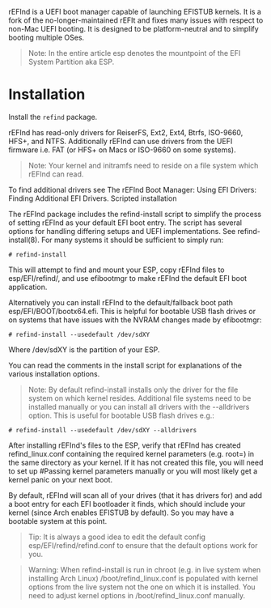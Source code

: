 <!-- TITLE: rEFInd -->
<!-- SUBTITLE: rEFInd as AOSC OS Bootloader -->

rEFInd is a UEFI boot manager capable of launching EFISTUB kernels. It is a fork of the no-longer-maintained rEFIt and fixes many issues with respect to non-Mac UEFI booting. It is designed to be platform-neutral and to simplify booting multiple OSes.

> Note: In the entire article esp denotes the mountpoint of the EFI System Partition aka ESP.

# Installation

Install the `refind` package.

rEFInd has read-only drivers for ReiserFS, Ext2, Ext4, Btrfs, ISO-9660, HFS+, and NTFS. Additionally rEFInd can use drivers from the UEFI firmware i.e. FAT (or HFS+ on Macs or ISO-9660 on some systems).

> Note: Your kernel and initramfs need to reside on a file system which rEFInd can read.

To find additional drivers see The rEFInd Boot Manager: Using EFI Drivers: Finding Additional EFI Drivers.
Scripted installation

The rEFInd package includes the refind-install script to simplify the process of setting rEFInd as your default EFI boot entry. The script has several options for handling differing setups and UEFI implementations. See refind-install(8). For many systems it should be sufficient to simply run:
```
# refind-install
```
This will attempt to find and mount your ESP, copy rEFInd files to esp/EFI/refind/, and use efibootmgr to make rEFInd the default EFI boot application.

Alternatively you can install rEFInd to the default/fallback boot path esp/EFI/BOOT/bootx64.efi. This is helpful for bootable USB flash drives or on systems that have issues with the NVRAM changes made by efibootmgr:

```
# refind-install --usedefault /dev/sdXY
```
Where /dev/sdXY is the partition of your ESP.

You can read the comments in the install script for explanations of the various installation options.

> Note: By default refind-install installs only the driver for the file system on which kernel resides. Additional file systems need to be installed manually or you can install all drivers with the --alldrivers option. This is useful for bootable USB flash drives e.g.:

```
# refind-install --usedefault /dev/sdXY --alldrivers
```

After installing rEFInd's files to the ESP, verify that rEFInd has created refind_linux.conf containing the required kernel parameters (e.g. root=) in the same directory as your kernel. If it has not created this file, you will need to set up #Passing kernel parameters manually or you will most likely get a kernel panic on your next boot.

By default, rEFInd will scan all of your drives (that it has drivers for) and add a boot entry for each EFI bootloader it finds, which should include your kernel (since Arch enables EFISTUB by default). So you may have a bootable system at this point.
> Tip: It is always a good idea to edit the default config esp/EFI/refind/refind.conf to ensure that the default options work for you.

>Warning: When refind-install is run in chroot (e.g. in live system when installing Arch Linux) /boot/refind_linux.conf is populated with kernel options from the live system not the one on which it is installed. You need to adjust kernel options in /boot/refind_linux.conf manually.